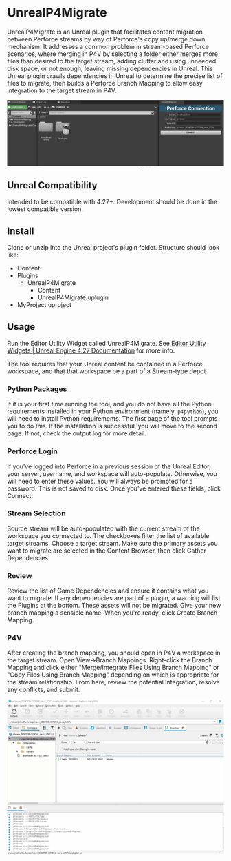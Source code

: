 # UnrealP4Migrate
UnrealP4Migrate is an Unreal plugin that facilitates content migration between Perforce streams by way of Perforce's copy up/merge down mechanism. It addresses a common problem in stream-based Perforce scenarios, where merging in P4V by selecting a folder either merges more files than desired to the target stream, adding clutter and using unneeded disk space, or not enough, leaving missing dependencies in Unreal. This Unreal plugin crawls dependencies in Unreal to determine the precise list of files to migrate, then builds a Perforce Branch Mapping to allow easy integration to the target stream in P4V.

![Create the branch mapping in Unreal.](/Resources/docs/images/UnrealP4Migrate_demo1.gif)

## Unreal Compatibility
Intended to be compatible with 4.27+. Development should be done in the lowest compatible version. 

## Install
Clone or unzip into the Unreal project's plugin folder. Structure should look like: 
- Content
- Plugins
  - UnrealP4Migrate
    - Content
    - UnrealP4Migrate.uplugin
- MyProject.uproject

## Usage
Run the Editor Utility Widget called UnrealP4Migrate. See [Editor Utility Widgets | Unreal Engine 4.27 Documentation](https://docs.unrealengine.com/4.27/en-US/InteractiveExperiences/UMG/UserGuide/EditorUtilityWidgets) for more info.

The tool requires that your Unreal content be contained in a Perforce workspace, and that that workspace be a part of a Stream-type depot. 

### Python Packages
If it is your first time running the tool, and you do not have all the Python requirements installed in your Python environment (namely, `p4python`), you will need to install Python requirements. The first page of the tool prompts you to do this. If the installation is successful, you will move to the second page. If not, check the output log for more detail.

### Perforce Login
If you've logged into Perforce in a previous session of the Unreal Editor, your server, username, and workspace will auto-populate. Otherwise, you will need to enter these values. You will always be prompted for a password. This is not saved to disk. Once you've entered these fields, click Connect. 

### Stream Selection
Source stream will be auto-populated with the current stream of the workspace you connected to. The checkboxes filter the list of available target streams. Choose a target stream. Make sure the primary assets you want to migrate are selected in the Content Browser, then click Gather Dependencies.

### Review
Review the list of Game Dependencies and ensure it contains what you want to migrate. If any dependencies are part of a plugin, a warning will list the Plugins at the bottom. These assets will not be migrated. Give your new branch mapping a sensible name. When you're ready, click Create Branch Mapping.

### P4V
After creating the branch mapping, you should open in P4V a workspace in the target stream. Open View->Branch Mappings. Right-click the Branch Mapping and click either "Merge/Integrate Files Using Branch Mapping" or "Copy Files Using Branch Mapping" depending on which is appropriate for the stream relationship. From here, review the potential Integration, resolve any conflicts, and submit.

![Use P4V to merge or copy in the target stream.](/Resources/docs/images/UnrealP4Migrate_demo2.gif)
